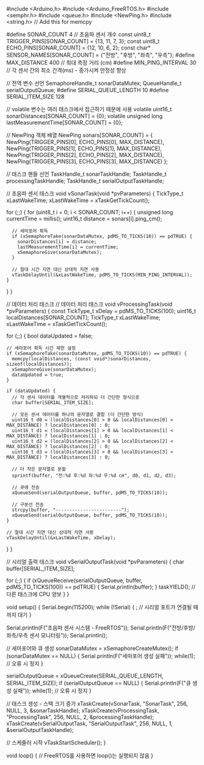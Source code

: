 #include <Arduino.h>
#include <Arduino_FreeRTOS.h>
#include <semphr.h>
#include <queue.h>
#include <NewPing.h>
#include <string.h> // Add this for memcpy

#define SONAR_COUNT 4  // 초음파 센서 개수
const uint8_t TRIGGER_PINS[SONAR_COUNT] = {13, 11, 7, 3};
const uint8_t ECHO_PINS[SONAR_COUNT] = {12, 10, 6, 2};
const char* SENSOR_NAMES[SONAR_COUNT] = {"전방", "후방", "좌측", "우측"};
#define MAX_DISTANCE 400  // 최대 측정 거리 (cm)
#define MIN_PING_INTERVAL 30  // 각 센서 간의 최소 간격(ms) - 증가시켜 안정성 향상

// 전역 변수 선언
SemaphoreHandle_t sonarDataMutex;
QueueHandle_t serialOutputQueue;
#define SERIAL_QUEUE_LENGTH 10
#define SERIAL_ITEM_SIZE 128

// volatile 변수는 여러 태스크에서 접근하기 때문에 사용
volatile uint16_t sonarDistances[SONAR_COUNT] = {0};
volatile unsigned long lastMeasurementTime[SONAR_COUNT] = {0};

// NewPing 객체 배열
NewPing sonars[SONAR_COUNT] = {
  NewPing(TRIGGER_PINS[0], ECHO_PINS[0], MAX_DISTANCE),
  NewPing(TRIGGER_PINS[1], ECHO_PINS[1], MAX_DISTANCE),
  NewPing(TRIGGER_PINS[2], ECHO_PINS[2], MAX_DISTANCE),
  NewPing(TRIGGER_PINS[3], ECHO_PINS[3], MAX_DISTANCE)
};

// 태스크 핸들 선언
TaskHandle_t sonarTaskHandle;
TaskHandle_t processingTaskHandle;
TaskHandle_t serialOutputTaskHandle;

// 초음파 센서 태스크
void vSonarTask(void *pvParameters) {
  TickType_t xLastWakeTime;
  xLastWakeTime = xTaskGetTickCount();
  
  for (;;) {
    for (uint8_t i = 0; i < SONAR_COUNT; i++) {
      unsigned long currentTime = millis();
      uint16_t distance = sonars[i].ping_cm();
      
      // 세마포어 획득
      if (xSemaphoreTake(sonarDataMutex, pdMS_TO_TICKS(10)) == pdTRUE) {
        sonarDistances[i] = distance;
        lastMeasurementTime[i] = currentTime;
        xSemaphoreGive(sonarDataMutex);
      }
      
      // 절대 시간 지연 대신 상대적 지연 사용
      vTaskDelayUntil(&xLastWakeTime, pdMS_TO_TICKS(MIN_PING_INTERVAL));
    }
  }
}

// 데이터 처리 태스크
// 데이터 처리 태스크
void vProcessingTask(void *pvParameters) {
  const TickType_t xDelay = pdMS_TO_TICKS(100);
  uint16_t localDistances[SONAR_COUNT];
  TickType_t xLastWakeTime;
  xLastWakeTime = xTaskGetTickCount();
  
  for (;;) {
    bool dataUpdated = false;
    
    // 세마포어 획득 시간 제한 설정
    if (xSemaphoreTake(sonarDataMutex, pdMS_TO_TICKS(10)) == pdTRUE) {
      memcpy(localDistances, (const void*)sonarDistances, sizeof(localDistances));
      xSemaphoreGive(sonarDataMutex);
      dataUpdated = true;
    }
    
    if (dataUpdated) {
      // 각 센서 데이터를 개별적으로 처리하되 더 간단한 형식으로
      char buffer[SERIAL_ITEM_SIZE];
      
      // 모든 센서 데이터를 하나의 문자열로 결합 (더 간단한 방식)
      uint16_t d0 = (localDistances[0] > 0 && localDistances[0] < MAX_DISTANCE) ? localDistances[0] : 0;
      uint16_t d1 = (localDistances[1] > 0 && localDistances[1] < MAX_DISTANCE) ? localDistances[1] : 0;
      uint16_t d2 = (localDistances[2] > 0 && localDistances[2] < MAX_DISTANCE) ? localDistances[2] : 0;
      uint16_t d3 = (localDistances[3] > 0 && localDistances[3] < MAX_DISTANCE) ? localDistances[3] : 0;
      
      // 더 작은 문자열로 분할
      sprintf(buffer, "전:%d 후:%d 좌:%d 우:%d cm", d0, d1, d2, d3);
      
      // 큐에 전송
      xQueueSend(serialOutputQueue, buffer, pdMS_TO_TICKS(10));
      
      // 구분선 전송
      strcpy(buffer, "------------------------");
      xQueueSend(serialOutputQueue, buffer, pdMS_TO_TICKS(10));
    }
    
    // 절대 시간 지연 대신 상대적 지연 사용
    vTaskDelayUntil(&xLastWakeTime, xDelay);
  }
}


// 시리얼 출력 태스크
void vSerialOutputTask(void *pvParameters) {
  char buffer[SERIAL_ITEM_SIZE];
  
  for (;;) {
    if (xQueueReceive(serialOutputQueue, buffer, pdMS_TO_TICKS(100)) == pdTRUE) {
      Serial.println(buffer);
    }
    taskYIELD();  // 다른 태스크에 CPU 양보
  }
}

void setup() {
  Serial.begin(115200);
  while (!Serial) {
    ; // 시리얼 포트가 연결될 때까지 대기
  }
  
  Serial.println(F("초음파 센서 시스템 - FreeRTOS"));
  Serial.println(F("전방/후방/좌측/우측 센서 모니터링"));
  Serial.println();
  
  // 세마포어와 큐 생성
  sonarDataMutex = xSemaphoreCreateMutex();
  if (sonarDataMutex == NULL) {
    Serial.println(F("세마포어 생성 실패"));
    while(1);  // 오류 시 정지
  }
  
  serialOutputQueue = xQueueCreate(SERIAL_QUEUE_LENGTH, SERIAL_ITEM_SIZE);
  if (serialOutputQueue == NULL) {
    Serial.println(F("큐 생성 실패"));
    while(1);  // 오류 시 정지
  }
  
  // 태스크 생성 - 스택 크기 증가
  xTaskCreate(vSonarTask, "SonarTask", 256, NULL, 3, &sonarTaskHandle);
  xTaskCreate(vProcessingTask, "ProcessingTask", 256, NULL, 2, &processingTaskHandle);
  xTaskCreate(vSerialOutputTask, "SerialOutputTask", 256, NULL, 1, &serialOutputTaskHandle);
  
  // 스케줄러 시작
  vTaskStartScheduler();
}

void loop() {
  // FreeRTOS를 사용하면 loop()는 실행되지 않음
}

